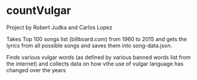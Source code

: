 # countVulgar
Project by Robert Judka and Carlos Lopez

Takes Top 100 songs list (billboard.com) from 1960 to 2015 and gets the lyrics from all possible songs and saves them into song-data.json.

Finds various vulgar words (as defined by various banned words list from the internet) and collects data on how vthe use of vulgar language has changed over the years
